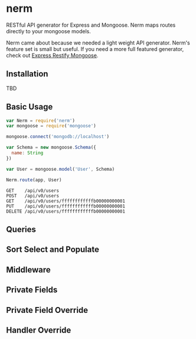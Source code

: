 # nerm
RESTful API generator for Express and Mongoose. Nerm maps routes directly to your mongoose models.

Nerm came about because we needed a light weight API generator. Nerm's feature set is small but useful. If you need a more full featured generator, check out [Express Restify Mongoose](https://www.npmjs.com/package/express-restify-mongoose). 


## Installation
TBD

## Basic Usage
```javascript
var Nerm = require('nerm')
var mongoose = require('mongoose')

mongoose.connect('mongodb://localhost')

var Schema = new mongoose.Schema({
  name: String
})

var User = mongoose.model('User', Schema)

Nerm.route(app, User)
```
```
GET    /api/v0/users
POST   /api/v0/users
GET    /api/v0/users/ffffffffffffb00000000001
PUT    /api/v0/users/ffffffffffffb00000000001
DELETE /api/v0/users/ffffffffffffb00000000001
```

## Queries

## Sort Select and Populate

## Middleware

## Private Fields

## Private Field Override

## Handler Override
